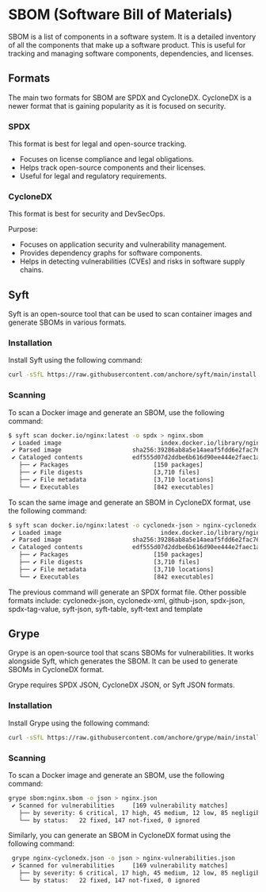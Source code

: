 # SBOM (Software Bill of Materials)  

SBOM is a list of components in a software system. It is a detailed inventory of all the components that make up a software product. This is useful for tracking and managing software components, dependencies, and licenses. 


## Formats

The main two formats for SBOM are SPDX and CycloneDX. CycloneDX is a newer format that is gaining popularity as it is focused on security.

### SPDX

This format is best for legal and open-source tracking. 

- Focuses on license compliance and legal obligations.
- Helps track open-source components and their licenses.
- Useful for legal and regulatory requirements.

### CycloneDX

This format is best for security and DevSecOps.

Purpose:
- Focuses on application security and vulnerability management.
- Provides dependency graphs for software components.
- Helps in detecting vulnerabilities (CVEs) and risks in software supply chains.
  
## Syft

Syft is an open-source tool that can be used to scan container images and generate SBOMs in various formats.

### Installation

Install Syft using the following command:

```bash
curl -sSfL https://raw.githubusercontent.com/anchore/syft/main/install.sh | sh -s -- -b /usr/local/bin
```

### Scanning

To scan a Docker image and generate an SBOM, use the following command:

```bash
$ syft scan docker.io/nginx:latest -o spdx > nginx.sbom
 ✔ Loaded image                            index.docker.io/library/nginx:latest
 ✔ Parsed image                    sha256:39286ab8a5e14aeaf5fdd6e2fac76e0c8d31a  
 ✔ Cataloged contents              edf555d07d2ddbe6b616d90ee444e2faec1a219310c9  
   ├── ✔ Packages                        [150 packages]  
   ├── ✔ File digests                    [3,710 files]  
   ├── ✔ File metadata                   [3,710 locations]  
   └── ✔ Executables                     [842 executables]  
```

To scan the same image and generate an SBOM in CycloneDX format, use the following command:

```bash
$ syft scan docker.io/nginx:latest -o cyclonedx-json > nginx-cyclonedx.json
 ✔ Loaded image                            index.docker.io/library/nginx:latest
 ✔ Parsed image                    sha256:39286ab8a5e14aeaf5fdd6e2fac76e0c8d31a  
 ✔ Cataloged contents              edf555d07d2ddbe6b616d90ee444e2faec1a219310c9  
   ├── ✔ Packages                        [150 packages]  
   ├── ✔ File digests                    [3,710 files]  
   ├── ✔ File metadata                   [3,710 locations]
   └── ✔ Executables                     [842 executables]
```

The previous command will generate an SPDX format file. Other possible formats include: cyclonedx-json, cyclonedx-xml, github-json, spdx-json, spdx-tag-value, syft-json, syft-table, syft-text and template


## Grype

Grype is an open-source tool that scans SBOMs for vulnerabilities. It works alongside Syft, which generates the SBOM. It can be used to generate SBOMs in CycloneDX format.

Grype requires SPDX JSON, CycloneDX JSON, or Syft JSON formats.

### Installation

Install Grype using the following command:

```bash
curl -sSfL https://raw.githubusercontent.com/anchore/grype/main/install.sh | sh -s -- -b /usr/local/bin
```

### Scanning

To scan a Docker image and generate an SBOM, use the following command:

```bash
grype sbom:nginx.sbom -o json > nginx.json
 ✔ Scanned for vulnerabilities     [169 vulnerability matches]  
   ├── by severity: 6 critical, 17 high, 45 medium, 12 low, 85 negligible (4 unkn
   └── by status:   22 fixed, 147 not-fixed, 0 ignored 
```

Similarly, you can generate an SBOM in CycloneDX format using the following command:

```bash
 grype nginx-cyclonedx.json -o json > nginx-vulnerabilities.json
 ✔ Scanned for vulnerabilities     [169 vulnerability matches]  
   ├── by severity: 6 critical, 17 high, 45 medium, 12 low, 85 negligible (4 unkn
   └── by status:   22 fixed, 147 not-fixed, 0 ignored 
```

